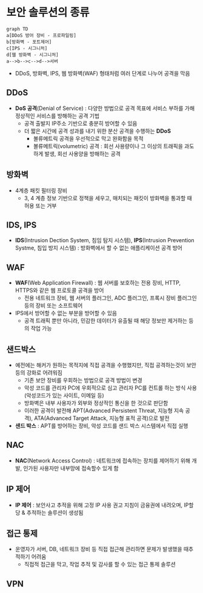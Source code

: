 # 보안 솔루션의 종류
```mermaid
graph TD
a[DDoS 방어 장비 - 프로파일링]
b[방화벽 - 포트제어]
c[IPS - 시그니처]
d[웹 방화벽 - 시그니처]
a-->b-->c-->d-->서버
```

- DDoS, 방화벽, IPS, 웹 방화벽(WAF) 형태처럼 여러 단계로 나누어 공격을 막음

## DDoS
- **DoS 공격**(Denial of Service) : 다양한 방법으로 공격 목표에 서비스 부하를 가해 정상적인 서비스를 방해하는 공격 기법
	- 공격 출발지 IP주소 기반으로 충분히 방어할 수 있음
  - 더 짧은 시간에 공격 성과를 내기 위한 분산 공격을 수행하는 **DDoS**
	  - 볼류메트릭 공격을 우선적으로 막고 완화함을 목적
	  - 볼류메트릭(volumetric) 공격 : 회선 사용량이나 그 이상의 트래픽을 과도하게 발생, 회선 사용양을 방해하는 공격

## 방화벽
- 4계층 패킷 필터링 장비
	- 3, 4 계층 정보 기반으로 정책을 세우고, 매치되는 패킷이 방화벽을 통과할 때 허용 또는 거부

## IDS, IPS
- **IDS**(Intrusion Dection System, 침임 탐지 시스템), **IPS**(Intrusion Prevention Systme, 침입 방지 시스템) : 방화벽에서 할 수 없는 애플리케이션 공격 방어

## WAF
- **WAF**(Web Application Firewall) : 웹 서버를 보호하는 전용 장비, HTTP, HTTPS와 같은 웹 프로토콜 공격을 방어
	- 전용 네트워크 장비, 웹 서버의 플러그인, ADC 플러그인, 프록시 장비 플러그인 등의 장비 또는 소프트웨어
- IPS에서 방어할 수 없는 부분을 방어할 수 있음
	- 공격 트래픽 뿐만 아니라, 민감한 데이터가 유출될 때 해당 정보만 제거하는 등의 작업 가능

## 샌드박스
- 예전에는 해커가 원하는 목적지에 직접 공격을 수행했지만, 직접 공격하는것이 보안 등의 강화로 어려워짐
	- 기존 보안 장비를 우회하는 방법으로 공격 방법이 변경
	- 악성 코드를 관리자 PC에 우회적으로 심고 관리자 PC를 컨트롤 하는 방식 사용(악성코드가 있는 사이트, 이메일 등)
	- 방화벽은 내부 사용자가 외부와 정상적인 통신을 한 것으로 판단함
	- 이러한 공격이 발전해 APT(Advanced Persistent Threat, 지능형 지속 공격), ATA(Advanced Target Attack, 지능형 표적 공격)으로 발전
- **샌드 박스** : APT를 방어하는 장비, 악성 코드를 샌드 박스 시스템에서 직접 실행

## NAC
- **NAC**(Network Access Control) : 네트워크에 접속하는 장치를 제어하기 위해 개발, 인가된 사용자만 내부망에 접속할수 있게 함

## IP 제어
- **IP 제어** : 보안사고 추적을 위해 고정 IP 사용 권고 지침이 금융권에 내려오며, IP할당 & 추적하는 솔루션이 생성됨

## 접근 통제
- 운영자가 서버, DB, 네트워크 장비 등 직접 접근해 관리하면 문제가 발생했을 때추적하기 어려움
	- 직접적 접근을 막고, 작업 추적 및 감사를 할 수 있는 접근 통제 솔루션

## VPN
